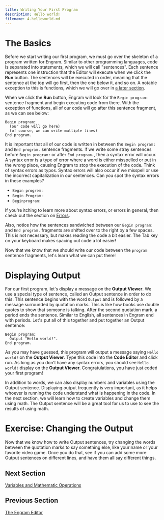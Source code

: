 ```yaml
---
title: Writing Your First Program
description: Hello world!
filename: 4-helloworld.md
---
```


# The Basics
Before we start writing our first program, we must go over the skeleton of a program written for Engram. Similar to other programming languages, code is separated into statements, which we will call "sentences". Each sentence represents one instruction that the Editor will execute when we click the **Run** button. The sentences will be executed in order, meaning that the sentence at the top will go first, then the one below it, and so on. A notable exception to this is functions, which we will go over in [a later section](8-functions.md).

When we click the **Run** button, Engram will look for the `Begin program:` sentence fragment and begin executing code from there. With the exception of functions, all of our code will go after this sentence fragment, as we can see below:
```
Begin program:
  (our code will go here)
  (of course, we can write multiple lines)
End program.
```
It is important that all of our code is written in between the `Begin program:` and `End program.` sentence fragments. If we write some stray sentences before `Begin program:` or after `End program.`, then a syntax error will occur. A syntax error is a type of error where a word is either misspelled or put in the wrong place, causing Engram to stop the execution of the code. Think of syntax errors as typos. Syntax errors will also occur if we misspell or use the incorrect capitalization in our sentences. Can you spot the syntax errors in these examples?
- `Begin progrem:`
- `Begin Program:`
- `Beginprogram:`

If you're itching to learn more about syntax errors, or errors in general, then check out the section on [Errors](9-errors.md).

Also, notice how the sentences sandwiched between our `Begin program:` and `End program.` fragments are shifted over to the right by a few spaces. This is not necessary, but makes reading the code a bit easier. The Tab key on your keyboard makes spacing out code a lot easier!

Now that we know that we should write our code between the `program` sentence fragments, let's learn what we can put there!

# Displaying Output
For our first program, let's display a message on the **Output Viewer**. We use a special type of sentence, called an Output sentence in order to do this. This sentence begins with the word `Output` and is followed by a message surrounded by quotation marks. This is like how books use double quotes to show that someone is talking. After the second quotation mark, a period ends the sentence. Similar to English, all sentences in Engram end with periods. Let's put all of this together and put together an Output sentence:
```
Begin program:
  Output "Hello world!".
End program.
```
As you may have guessed, this program will output a message saying `Hello world!` on the **Output Viewer**. Type this code into the **Code Editor** and click run. As long as you don't have any syntax errors, you should see `Hello world!` display on the **Output Viewer**. Congratulations, you have just coded your first program!

In addition to words, we can also display numbers and variables using the Output sentence. Displaying output frequently is very important, as it helps whoever is running the code understand what is happening in the code. In the next section, we will learn how to create variables and change them using math. The Output sentence will be a great tool for us to use to see the results of using math.

# Exercise: Changing the Output
Now that we know how to write Output sentences, try changing the words between the quotation marks to say something else, like your name or your favorite video game. Once you do that, see if you can add some more Output sentences on different lines, and have them all say different things.

## Next Section
[Variables and Mathematic Operations](5-variables.md)

## Previous Section
[The Engram Editor](3-editor.md)
